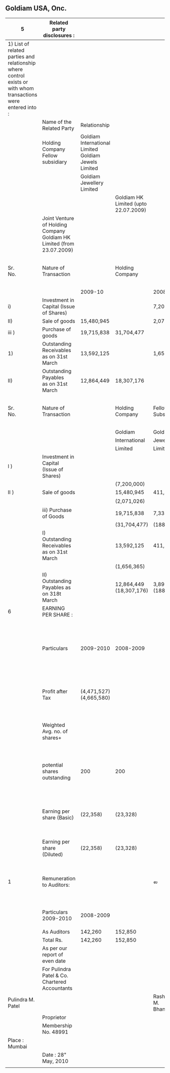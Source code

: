 ## Goldiam USA, Onc.

| 5                                                                                                              | Related party disclosures :                                              |                                                         |                                      |                        |                                                                                                |           |             |                                                 |                                                   |  |
|----------------------------------------------------------------------------------------------------------------|--------------------------------------------------------------------------|---------------------------------------------------------|--------------------------------------|------------------------|------------------------------------------------------------------------------------------------|-----------|-------------|-------------------------------------------------|---------------------------------------------------|--|
| 1) List of related parties and relationship where control exists or with whom transactions were entered into : |                                                                          |                                                         |                                      |                        |                                                                                                |           |             |                                                 |                                                   |  |
|                                                                                                                | Name of the Related Party                                                | Relationship                                            |                                      |                        |                                                                                                |           |             |                                                 |                                                   |  |
|                                                                                                                | Holding Company<br>Fellow subsidiary                                     | Goldiam International Limited<br>Goldiam Jewels Limited |                                      |                        |                                                                                                |           |             |                                                 |                                                   |  |
|                                                                                                                |                                                                          | Goldiam Jewellery Limited                               |                                      |                        |                                                                                                |           |             |                                                 |                                                   |  |
|                                                                                                                |                                                                          |                                                         | Goldiam HK Limited (upto 22.07.2009) |                        |                                                                                                |           |             |                                                 |                                                   |  |
|                                                                                                                | Joint Venture of Holding Company<br>Goldiam HK Limited (from 23.07.2009) |                                                         |                                      |                        |                                                                                                |           |             |                                                 |                                                   |  |
| Sr.<br>No.                                                                                                     | Nature of Transaction                                                    |                                                         | Holding Company                      |                        | Fellow Subsidiary                                                                              |           |             | Joint Venture of<br>Holding Company             |                                                   |  |
|                                                                                                                |                                                                          | 2009-10                                                 |                                      | 2008-09                | 2009-10                                                                                        |           | 2008-09     | 2009-10                                         | 2008-09                                           |  |
| i)                                                                                                             | Investment in Capital (Issue of Shares)                                  |                                                         |                                      | 7,200,000              |                                                                                                |           |             |                                                 |                                                   |  |
| II)                                                                                                            | Sale of goods                                                            | 15,480,945                                              |                                      | 2,071,026              | 7,322,449                                                                                      |           |             |                                                 |                                                   |  |
| iii )                                                                                                          | Purchase of goods                                                        | 19,715,838                                              | 31,704,477                           |                        | 133,994,479                                                                                    |           | 24,167,032  |                                                 |                                                   |  |
| 1)                                                                                                             | Outstanding Receivables<br>as on 31st March                              | 13,592,125                                              |                                      | 1,656,365              | 520,401                                                                                        |           |             |                                                 |                                                   |  |
| II)                                                                                                            | Outstanding Payables<br>as on 31st March                                 | 12,864,449                                              | 18,307,176                           |                        | 111,649,913                                                                                    |           | 33,596,807  |                                                 |                                                   |  |
| Sr.<br>No.                                                                                                     | Nature of Transaction                                                    |                                                         | Holding<br>Company                   | Fellow Subsidiary      |                                                                                                |           |             | Joint Venture of<br>Holding Company             |                                                   |  |
|                                                                                                                |                                                                          |                                                         | Goldiam                              | Goldiam                |                                                                                                | Goldiam   | Goldiam     |                                                 | Goldiam                                           |  |
|                                                                                                                |                                                                          |                                                         | International                        | Jewels                 |                                                                                                | Jewellery |             | HK                                              | HK                                                |  |
|                                                                                                                |                                                                          |                                                         | Limited                              | Limited                |                                                                                                | Limited   | Limited     |                                                 | Limited                                           |  |
| l )                                                                                                            | Investment in Capital<br>(Issue of Shares)                               |                                                         |                                      |                        |                                                                                                |           |             |                                                 |                                                   |  |
|                                                                                                                |                                                                          |                                                         | (7,200,000)                          |                        | (—)                                                                                            | (—)       |             | (—)                                             | (—)                                               |  |
| II )                                                                                                           | Sale of goods                                                            |                                                         | 15,480,945                           | 411,448                |                                                                                                | 4,640,389 | 2,270,612   |                                                 |                                                   |  |
|                                                                                                                |                                                                          |                                                         | (2,071,026)                          |                        | (—)                                                                                            | (一)       |             | (—)                                             | (—)                                               |  |
|                                                                                                                | iii) Purchase of Goods                                                   |                                                         | 19,715,838                           | 7,335,934              | 126.658.545                                                                                    |           |             |                                                 |                                                   |  |
|                                                                                                                |                                                                          |                                                         | (31,704,477)                         | (188,998)              | (23,978,034)                                                                                   |           | (9,429,775) |                                                 | (—)                                               |  |
|                                                                                                                | I)  Outstanding Receivables as on 31st March                             |                                                         | 13,592,125                           | 411,448                |                                                                                                | 108,953   |             |                                                 |                                                   |  |
|                                                                                                                |                                                                          |                                                         | (1,656,365)                          |                        | (—)                                                                                            | (—)       |             | (—)                                             | (—)                                               |  |
|                                                                                                                | II) Outstanding Payables as on 318t March                                |                                                         | 12,864,449<br>(18,307,176)           | 3,894,982<br>(188,998) | 107,754,931<br>(23,978,034)                                                                    |           | (9,429,775) |                                                 | (—)                                               |  |
| 6                                                                                                              | EARNING PER SHARE :                                                      |                                                         |                                      |                        |                                                                                                |           |             |                                                 |                                                   |  |
|                                                                                                                | Particulars                                                              | 2009-2010                                               | 2008-2009                            |                        | 8 The Functional currency of the Company is<br>US Dollar. In preparing Financial statement all |           |             |                                                 |                                                   |  |
|                                                                                                                | Profit after Tax                                                         | (4,471,527)<br>(4,665,580)                              |                                      |                        | monetary and non-monetary assets and liabilities                                               |           |             |                                                 |                                                   |  |
|                                                                                                                | Weighted Avg. no. of shares+                                             |                                                         |                                      |                        |                                                                                                |           |             | are translated using exchange rate as at the    |                                                   |  |
|                                                                                                                | potential shares outstanding                                             | 200                                                     | 200                                  |                        |                                                                                                |           |             | Balance sheet date. Cost and Expenses are       |                                                   |  |
|                                                                                                                | Earning per share (Basic)                                                | (22,358)                                                | (23,328)                             |                        |                                                                                                |           |             |                                                 | translated using average of Exchange rates during |  |
|                                                                                                                | Earning per share (Diluted)                                              | (22,358)                                                | (23,328)                             |                        | the reporting period.                                                                          |           |             |                                                 |                                                   |  |
| 1                                                                                                              | Remuneration to Auditors:                                                |                                                         |                                      | ல                      |                                                                                                |           |             | Previous Year figures have not been provided as |                                                   |  |
|                                                                                                                | Particulars<br>2009-2010                                                 | 2008-2009                                               |                                      |                        | this being the first year of operations.                                                       |           |             |                                                 |                                                   |  |
|                                                                                                                |                                                                          |                                                         |                                      |                        |                                                                                                |           |             |                                                 |                                                   |  |
|                                                                                                                | As Auditors                                                              | 142,260                                                 | 152,850                              |                        |                                                                                                |           |             |                                                 |                                                   |  |
|                                                                                                                | Total Rs.                                                                | 142,260                                                 | 152,850                              |                        |                                                                                                |           |             |                                                 |                                                   |  |
|                                                                                                                | As per our report of even date                                           |                                                         |                                      |                        |                                                                                                |           |             |                                                 |                                                   |  |
|                                                                                                                | For Pulindra Patel & Co.<br>Chartered Accountants                        |                                                         |                                      |                        | For and on behalf of the Board                                                                 |           |             |                                                 |                                                   |  |
| Pulindra M. Patel                                                                                              |                                                                          |                                                         |                                      | Rashesh M. Bhansali    |                                                                                                |           |             |                                                 |                                                   |  |
|                                                                                                                | Proprietor                                                               |                                                         |                                      |                        | Director                                                                                       |           |             |                                                 |                                                   |  |
|                                                                                                                | Membership No. 48991                                                     |                                                         |                                      |                        |                                                                                                |           |             |                                                 |                                                   |  |
| Place : Mumbai                                                                                                 |                                                                          |                                                         |                                      |                        | Place : Mumbai                                                                                 |           |             |                                                 |                                                   |  |
|                                                                                                                | Date   : 28" May, 2010                                                   |                                                         |                                      |                        | Date   : 28th May, 2010                                                                        |           |             |                                                 |                                                   |  |
|                                                                                                                |                                                                          |                                                         |                                      |                        |                                                                                                |           |             |                                                 |                                                   |  |